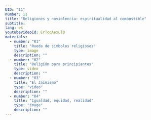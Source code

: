 ```yaml
---
UID: "11"
number: 11
title: "Religiones y noviolencia: espiritualidad al combustible"
subtitle: 
lang: es
youtubeVideoId: ErTcqAexLl0
materials:
  - number: "01"
    title: "Rueda de símbolos religiosos"
    type: image
    description: ""
  - number: "02"
    title: "Religión para principiantes"
    type: video
    description: ""
  - number: "03"
    title: "El Jainismo"
    type: "video"
    description: ""
  - number: "04"
    title: "Igualdad, equidad, realidad"
    type: "image"
    description: ""
---
```

